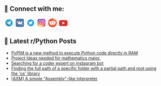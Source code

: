 ## 🔎 Connect with me:
[<img src="https://github.com/bullbesh/bullbesh/blob/main/images/Telegram.png" width="32" height="32" />](https://t.me/bullbesh)
[<img src="https://github.com/bullbesh/bullbesh/blob/main/images/VK.png" width="32" height="32" />](https://vk.com/bullbesh)
[<img src="https://github.com/bullbesh/bullbesh/blob/main/images/Twitter.png" width="32" height="32" />](https://twitter.com/bullbesh1)
[<img src="https://github.com/bullbesh/bullbesh/blob/main/images/Instagram.png" width="32" height="32" />](https://www.instagram.com/bullbesh)
[<img src="https://github.com/bullbesh/bullbesh/blob/main/images/Reddit.png" width="32" height="32" />](https://www.reddit.com/user/bullbesh)
[<img src="https://github.com/bullbesh/bullbesh/blob/main/images/YouTube.png" width="32" height="32" />](https://www.youtube.com/channel/UCtfjRs6uzgq5mfm8S06WTcg)

## 📕 Latest r/Python Posts
<!-- BLOG-POST-LIST:START -->
- [PyPIM is a new method to execute Python code directly in RAM](https://www.reddit.com/r/Python/comments/1gqpl0s/pypim_is_a_new_method_to_execute_python_code/)
- [Project Ideas needed for mathematics major.](https://www.reddit.com/r/Python/comments/1gqp02i/project_ideas_needed_for_mathematics_major/)
- [Searching for a coder expert on instagram bot](https://www.reddit.com/r/Python/comments/1gqmlz7/searching_for_a_coder_expert_on_instagram_bot/)
- [Finding the full path of a specific folder with a partial path and root using the &#39;os&#39; library](https://www.reddit.com/r/Python/comments/1gqlsda/finding_the_full_path_of_a_specific_folder_with_a/)
- [[AXM] A simple &quot;Assembly&quot;-like interpreter](https://www.reddit.com/r/Python/comments/1gqkzbt/axm_a_simple_assemblylike_interpreter/)
<!-- BLOG-POST-LIST:END -->
